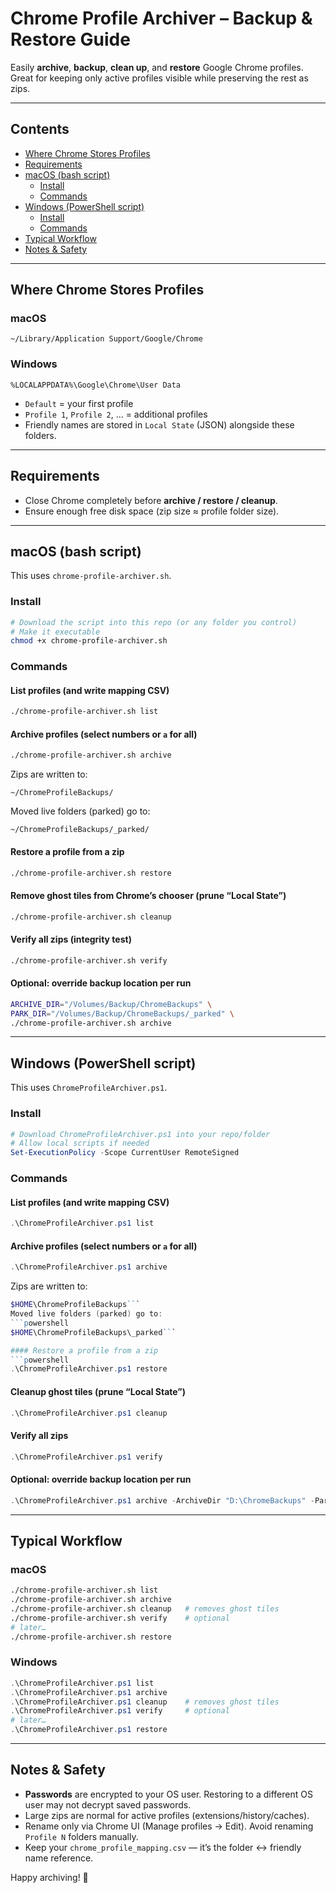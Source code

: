 # Chrome Profile Archiver – Backup & Restore Guide

Easily **archive**, **backup**, **clean up**, and **restore** Google Chrome profiles.  
Great for keeping only active profiles visible while preserving the rest as zips.

---

## Contents
- [Where Chrome Stores Profiles](#where-chrome-stores-profiles)
- [Requirements](#requirements)
- [macOS (bash script)](#macos-bash-script)
  - [Install](#install)
  - [Commands](#commands)
- [Windows (PowerShell script)](#windows-powershell-script)
  - [Install](#install-1)
  - [Commands](#commands-1)
- [Typical Workflow](#typical-workflow)
- [Notes & Safety](#notes--safety)

---

## Where Chrome Stores Profiles

### macOS
```text
~/Library/Application Support/Google/Chrome
```

### Windows
```text
%LOCALAPPDATA%\Google\Chrome\User Data
```

- `Default` = your first profile  
- `Profile 1`, `Profile 2`, … = additional profiles  
- Friendly names are stored in `Local State` (JSON) alongside these folders.

---

## Requirements

- Close Chrome completely before **archive / restore / cleanup**.
- Ensure enough free disk space (zip size ≈ profile folder size).

---

## macOS (bash script)

This uses `chrome-profile-archiver.sh`.

### Install
```bash
# Download the script into this repo (or any folder you control)
# Make it executable
chmod +x chrome-profile-archiver.sh
```

### Commands

#### List profiles (and write mapping CSV)
```bash
./chrome-profile-archiver.sh list
```

#### Archive profiles (select numbers or `a` for all)
```bash
./chrome-profile-archiver.sh archive
```
Zips are written to:
```text
~/ChromeProfileBackups/
```
Moved live folders (parked) go to:
```text
~/ChromeProfileBackups/_parked/
```

#### Restore a profile from a zip
```bash
./chrome-profile-archiver.sh restore
```

#### Remove ghost tiles from Chrome’s chooser (prune “Local State”)
```bash
./chrome-profile-archiver.sh cleanup
```

#### Verify all zips (integrity test)
```bash
./chrome-profile-archiver.sh verify
```

#### Optional: override backup location per run
```bash
ARCHIVE_DIR="/Volumes/Backup/ChromeBackups" \
PARK_DIR="/Volumes/Backup/ChromeBackups/_parked" \
./chrome-profile-archiver.sh archive
```

---

## Windows (PowerShell script)

This uses `ChromeProfileArchiver.ps1`.

### Install
```powershell
# Download ChromeProfileArchiver.ps1 into your repo/folder
# Allow local scripts if needed
Set-ExecutionPolicy -Scope CurrentUser RemoteSigned
```

### Commands

#### List profiles (and write mapping CSV)
```powershell
.\ChromeProfileArchiver.ps1 list
```

#### Archive profiles (select numbers or `a` for all)
```powershell
.\ChromeProfileArchiver.ps1 archive
```
Zips are written to:
```powershell
$HOME\ChromeProfileBackups```
Moved live folders (parked) go to:
```powershell
$HOME\ChromeProfileBackups\_parked```

#### Restore a profile from a zip
```powershell
.\ChromeProfileArchiver.ps1 restore
```

#### Cleanup ghost tiles (prune “Local State”)
```powershell
.\ChromeProfileArchiver.ps1 cleanup
```

#### Verify all zips
```powershell
.\ChromeProfileArchiver.ps1 verify
```

#### Optional: override backup location per run
```powershell
.\ChromeProfileArchiver.ps1 archive -ArchiveDir "D:\ChromeBackups" -ParkDir "D:\ChromeBackups\_parked"
```

---

## Typical Workflow

### macOS
```bash
./chrome-profile-archiver.sh list
./chrome-profile-archiver.sh archive
./chrome-profile-archiver.sh cleanup   # removes ghost tiles
./chrome-profile-archiver.sh verify    # optional
# later…
./chrome-profile-archiver.sh restore
```

### Windows
```powershell
.\ChromeProfileArchiver.ps1 list
.\ChromeProfileArchiver.ps1 archive
.\ChromeProfileArchiver.ps1 cleanup    # removes ghost tiles
.\ChromeProfileArchiver.ps1 verify     # optional
# later…
.\ChromeProfileArchiver.ps1 restore
```

---

## Notes & Safety

- **Passwords** are encrypted to your OS user. Restoring to a different OS user may not decrypt saved passwords.  
- Large zips are normal for active profiles (extensions/history/caches).  
- Rename only via Chrome UI (Manage profiles → Edit). Avoid renaming `Profile N` folders manually.  
- Keep your `chrome_profile_mapping.csv` — it’s the folder ↔ friendly name reference.

Happy archiving! 🎉
